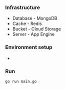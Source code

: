 ### Infrastructure

- Database - MongoDB
- Cache - Redis
- Bucket - Cloud Storage
- Server - App Engine

### Environment setup

-

### Run

`go run main.go`
